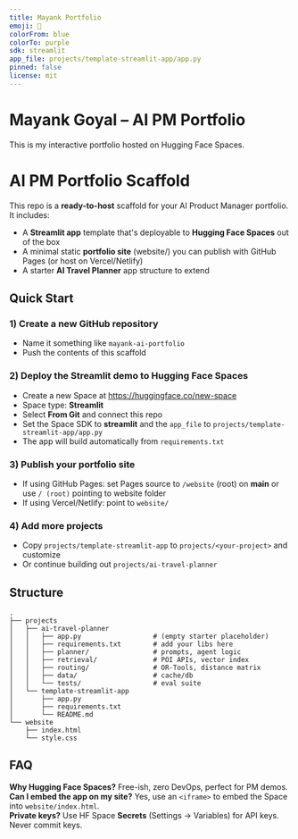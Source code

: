 ```yaml
---
title: Mayank Portfolio
emoji: 🚀
colorFrom: blue
colorTo: purple
sdk: streamlit
app_file: projects/template-streamlit-app/app.py
pinned: false
license: mit
---
```


# Mayank Goyal – AI PM Portfolio
This is my interactive portfolio hosted on Hugging Face Spaces.


# AI PM Portfolio Scaffold

This repo is a **ready-to-host** scaffold for your AI Product Manager portfolio.
It includes:
- A **Streamlit app** template that's deployable to **Hugging Face Spaces** out of the box
- A minimal static **portfolio site** (website/) you can publish with GitHub Pages (or host on Vercel/Netlify)
- A starter **AI Travel Planner** app structure to extend

## Quick Start

### 1) Create a new GitHub repository
- Name it something like `mayank-ai-portfolio`
- Push the contents of this scaffold

### 2) Deploy the Streamlit demo to Hugging Face Spaces
- Create a new Space at https://huggingface.co/new-space
- Space type: **Streamlit**
- Select **From Git** and connect this repo
- Set the Space SDK to **streamlit** and the `app_file` to `projects/template-streamlit-app/app.py`
- The app will build automatically from `requirements.txt`

### 3) Publish your portfolio site
- If using GitHub Pages: set Pages source to `/website` (root) on **main** or use `/ (root)` pointing to website folder
- If using Vercel/Netlify: point to `website/`

### 4) Add more projects
- Copy `projects/template-streamlit-app` to `projects/<your-project>` and customize
- Or continue building out `projects/ai-travel-planner`

## Structure
```
.
├── projects
│   ├── ai-travel-planner
│   │   ├── app.py                  # (empty starter placeholder)
│   │   ├── requirements.txt        # add your libs here
│   │   ├── planner/                # prompts, agent logic
│   │   ├── retrieval/              # POI APIs, vector index
│   │   ├── routing/                # OR-Tools, distance matrix
│   │   ├── data/                   # cache/db
│   │   └── tests/                  # eval suite
│   └── template-streamlit-app
│       ├── app.py
│       ├── requirements.txt
│       └── README.md
└── website
    ├── index.html
    └── style.css
```

## FAQ

**Why Hugging Face Spaces?** Free-ish, zero DevOps, perfect for PM demos.  
**Can I embed the app on my site?** Yes, use an `<iframe>` to embed the Space into `website/index.html`.  
**Private keys?** Use HF Space **Secrets** (Settings → Variables) for API keys. Never commit keys.
